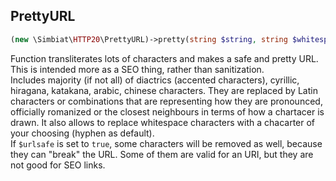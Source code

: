 ## PrettyURL
```php
(new \Simbiat\HTTP20\PrettyURL)->pretty(string $string, string $whitespace = '-', bool $urlsafe = true);
```
Function transliterates lots of characters and makes a safe and pretty URL. This is intended more as a SEO thing, rather than sanitization.  
Includes majority (if not all) of diactrics (accented characters), cyrillic, hiragana, katakana, arabic, chinese characters. They are replaced by Latin characters or combinations that are representing how they are pronounced, officially romanized or the closest neighbours in terms of how a chartacer is drawn.
It also allows to replace whitespace characters with a chacarter of your choosing (hyphen as default).  
If `$urlsafe` is set to `true`, some characters will be removed as well, because they can "break" the URL. Some of them are valid for an URI, but they are not good for SEO links.